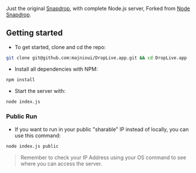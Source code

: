 Just the original [Snapdrop](https://github.com/RobinLinus/Snapdrop), with complete Node.js server, Forked from [Node Snapdrop](https://github.com/Bellisario/node-snapdrop).

## Getting started

- To get started, clone and cd the repo:
  
```bash
git clone git@github.com:majnioui/DropLive.app.git && cd DropLive.app
```
- Install all dependencies with NPM:

```bash
npm install
```

- Start the server with:

```bash
node index.js
```

### Public Run

- If you want to run in your public "sharable" IP instead of locally, you can use this command:

```bash
node index.js public
```

> Remember to check your IP Address using your OS command to see where you can access the server.
